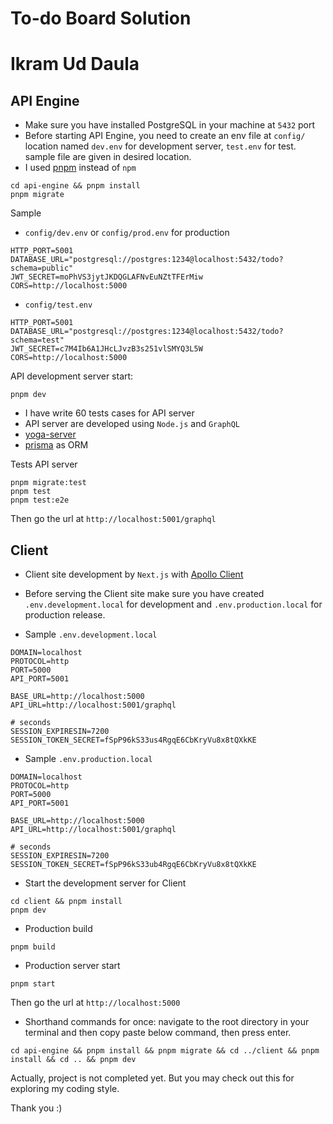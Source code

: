 # To-do Board Solution
# Ikram Ud Daula

## API Engine
- Make sure you have installed PostgreSQL in your machine at `5432` port
- Before starting API Engine, you need to create an env file at `config/` location named `dev.env` for development server, `test.env` for test. sample file are given in desired location.
- I used [pnpm](https://pnpm.io/) instead of `npm`

```
cd api-engine && pnpm install
pnpm migrate
```

Sample 
- `config/dev.env` or `config/prod.env` for production
```
HTTP_PORT=5001
DATABASE_URL="postgresql://postgres:1234@localhost:5432/todo?schema=public"
JWT_SECRET=moPhVS3jytJKDQGLAFNvEuNZtTFErMiw
CORS=http://localhost:5000
```

- `config/test.env`
```
HTTP_PORT=5001
DATABASE_URL="postgresql://postgres:1234@localhost:5432/todo?schema=test"
JWT_SECRET=c7M4Ib6A1JHcLJvzB3s251vlSMYQ3L5W
CORS=http://localhost:5000
```

API development server start:
```
pnpm dev
```
- I have write 60 tests cases for API server
- API server are developed using `Node.js` and `GraphQL`
- [yoga-server](https://the-guild.dev/graphql/yoga-server/docs)
- [prisma](https://www.prisma.io/docs/getting-started) as ORM

Tests API server
```
pnpm migrate:test
pnpm test
pnpm test:e2e
```

Then go the url at `http://localhost:5001/graphql`

## Client

- Client site development by `Next.js` with [Apollo Client](https://www.apollographql.com/docs/react)

- Before serving the Client site make sure you have created `.env.development.local` for development and `.env.production.local` for production release.

- Sample `.env.development.local`
```
DOMAIN=localhost
PROTOCOL=http
PORT=5000
API_PORT=5001

BASE_URL=http://localhost:5000
API_URL=http://localhost:5001/graphql

# seconds
SESSION_EXPIRESIN=7200
SESSION_TOKEN_SECRET=fSpP96kS33us4RgqE6CbKryVu8x8tQXkKE
```

- Sample `.env.production.local`
```
DOMAIN=localhost
PROTOCOL=http
PORT=5000
API_PORT=5001

BASE_URL=http://localhost:5000
API_URL=http://localhost:5001/graphql

# seconds
SESSION_EXPIRESIN=7200
SESSION_TOKEN_SECRET=fSpP96kS33ub4RgqE6CbKryVu8x8tQXkKE
```

- Start the development server for Client
```
cd client && pnpm install
pnpm dev
```

- Production build
```
pnpm build
```

- Production server start
```
pnpm start
```

Then go the url at `http://localhost:5000`

- Shorthand commands for once: navigate to the root directory in your terminal and then copy paste below command, then press enter.
```
cd api-engine && pnpm install && pnpm migrate && cd ../client && pnpm install && cd .. && pnpm dev
```

Actually, project is not completed yet. But you may check out this for exploring my coding style.

Thank you :)